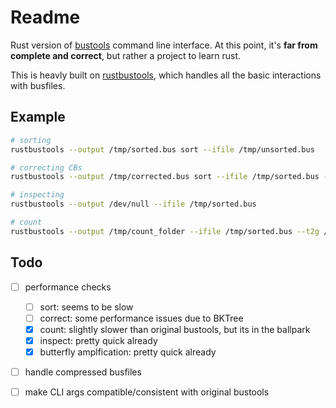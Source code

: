# Readme

Rust version of [bustools](https://github.com/BUStools/bustools) command line interface.
At this point, it's **far from complete and correct**, but rather a project to learn rust.

This is heavly built on [rustbustools](https://github.com/redst4r/rustbustools), which handles all the basic interactions with busfiles.
## Example
```sh
# sorting
rustbustools --output /tmp/sorted.bus sort --ifile /tmp/unsorted.bus

# correcting CBs
rustbustools --output /tmp/corrected.bus sort --ifile /tmp/sorted.bus --whitelist /tmp/10x_whitelist.txt

# inspecting
rustbustools --output /dev/null --ifile /tmp/sorted.bus

# count
rustbustools --output /tmp/count_folder --ifile /tmp/sorted.bus --t2g /tmp/transcripts_to_gene.txt
```


## Todo
- [ ] performance checks
    - [ ] sort: seems to be slow
    - [ ] correct: some performance issues due to BKTree
    - [x] count: slightly slower than original bustools, but its in the ballpark
    - [x] inspect: pretty quick already
    - [x] butterfly amplfication: pretty quick already
- [ ] handle compressed busfiles
- [ ] make CLI args compatible/consistent with original bustools

